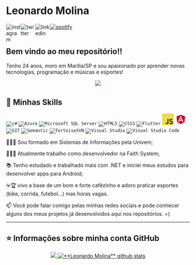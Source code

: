 <div dsplay="inline-block">
 
 <h1 align="left">Leonardo Molina</h1>
 <a href="https://www.instagram.com/leomolina_/">
    <img align="left" width="40px" src="https://user-images.githubusercontent.com/32530817/192325844-92c7c27b-7373-4a51-8e35-c9586ceada4e.png" alt="instagram" style="vertical-align:top;">
  </a>
  <a href="https://twitter.com/leoomolina_">
    <img align="left" width="40px" src="https://user-images.githubusercontent.com/32530817/192326225-931a59bc-5889-4d34-a718-d23ce6fd7178.png" alt="twitter" style="vertical-align:top;">
  </a>
  <a href="https://www.linkedin.com/in/leomolina0501/">
    <img align="left" width="40px" src="https://user-images.githubusercontent.com/32530817/192327124-0cba3fa9-0069-4837-aa35-64a7ff9ba8e3.png" alt="linkedin" style="vertical-align:top;">
  </a>
  <a href="https://open.spotify.com/user/leomolina_?si=78546b2c89214f88">
    <img width="40px" src="https://user-images.githubusercontent.com/32530817/192326872-22d02917-1205-4f6d-8f73-2ded771cf379.png" alt="spotify" style="vertical-align:top;">
  </a>
</div>

</br>

## Bem vindo ao meu repositório!!

Tenho 24 anos, moro em Marília/SP e sou apaixonado por aprender novas tecnologias, programação e músicas e esportes!

<p align="center">
  <img src="https://media.giphy.com/media/SwImQhtiNA7io/giphy.gif" width="350">
</p>




## 🚀 Minhas Skills

<code><img height="32" src="https://cdn.jsdelivr.net/gh/devicons/devicon/icons/csharp/csharp-original.svg" alt="c#"/></code>
<code><img height="32" src="https://cdn.jsdelivr.net/gh/devicons/devicon/icons/azure/azure-original.svg" alt="Azure"/></code>
<code><img height="32" src="https://logodownload.org/wp-content/uploads/2016/10/Microsoft-SQL-Server-Logo-1.png" alt="Microsoft SQL Server"/></code>
<code><img height="32" src="https://cdn.jsdelivr.net/gh/devicons/devicon/icons/html5/html5-plain-wordmark.svg" alt="HTML5"/></code>
<code><img width="40px" src="https://cdn.jsdelivr.net/gh/devicons/devicon/icons/css3/css3-original-wordmark.svg" title = "CSS3"/></code>
<code><img height="32" src="https://cdn.jsdelivr.net/gh/devicons/devicon/icons/flutter/flutter-original.svg" alt="Flutter"/></code>
<code><img height="32" src="https://raw.githubusercontent.com/github/explore/80688e429a7d4ef2fca1e82350fe8e3517d3494d/topics/javascript/javascript.png" alt="Javascript"/></code>
<code><img height="32" src="https://raw.githubusercontent.com/github/explore/80688e429a7d4ef2fca1e82350fe8e3517d3494d/topics/angular/angular.png" alt="Angular"/></code>
<code><img width="40px" src="https://cdn.jsdelivr.net/gh/devicons/devicon/icons/git/git-original.svg" title = "GIT"/></code>
<code><img height="32" src="https://seeklogo.com/images/S/semantic-ui-logo-AFDC4C7E31-seeklogo.com.png" alt="Semantic"/></code>
<code><img height="32" src="https://cdn.jsdelivr.net/gh/devicons/devicon/icons/tortoisegit/tortoisegit-original.svg" alt="TortoiseSVN"/></code>
<code><img height="32" src="https://seeklogo.com/images/V/visual-studio-logo-14F95CF819-seeklogo.com.png" alt="Visual Studio"/></code>
<code><img height="32" src="https://seeklogo.com/images/V/visual-studio-code-logo-284BC24C39-seeklogo.com.png" alt="Visual Studio Code"/></code>

👨🏻‍🎓 Sou formado em Sistemas de Informações pela Univem;

👨🏻‍💻 Atualmente trabalho como desenvolvedor na Faith System;

📚 Tenho estudado e trabalhado mais com .NET e iniciei meus estudos para desenvolver apps para Android;

☕🏆 vivo a base de um bom e forte cafézinho e adoro praticar esportes (bike, corrida, futebol...) mas horas vagas.


📫 Você pode falar comigo pelas minhas redes sociais e pode conhecer alguns dos meus projetos já desenvolvidos aqui nos repositórios. =)

---

## ⭐ Informações sobre minha conta GitHub
<p align="center">
<a href="https://github.com/leoomolina">
  <img height="190em" src="https://github-readme-stats-eight-theta.vercel.app/api?username=leoomolina&show_icons=true&theme=algolia&include_all_commits=true&count_private=true"/>
  <img height="190em" src="https://github-readme-stats-eight-theta.vercel.app/api/top-langs/?username=leoomolina&layout=compact&langs_count=8&theme=algolia"  alt="**Leonardo Molina** github stats"/>
</a>
</p>
